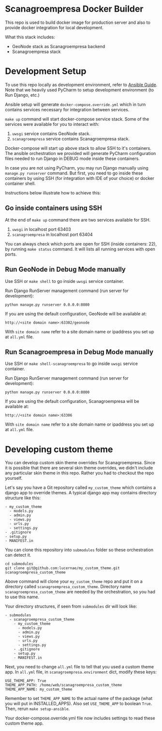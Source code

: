 # Scanagroempresa Docker Builder

This repo is used to build docker image for production server and also to 
provide docker integration for local development.


What this stack includes:

- GeoNode stack as Scanagroempresa backend
- Scanagroempresa stack

# Development Setup

To use this repo locally as development environment, refer to [Ansible Guide](deployment/ansible/README.md).
Note that we heavily used PyCharm to setup development environment (to Run Django, etc.)

Ansible setup will generate `docker-compose.override.yml` which in turn contains
services necessary for integration between services.

`make up` command will start docker-compose service stack. Some of the services 
were available for you to interact with:

1. `uwsgi` service contains GeoNode stack.
2. `scanagroempresa` service contains Scanagroempresa stack.

Docker-compose will start up above stack to allow SSH to it's containers. The ansible orchestration we
provided will generate PyCharm configuration files needed to run Django in DEBUG mode inside these containers.

In case you are not using PyCharm, you may run Django manually using `manage.py runserver` command.
But first, you need to go inside these containers by using SSH (for integration with IDE of your choice) or docker container shell.

Instructions below illustrate how to achieve this:

## Go inside containers using SSH

At the end of `make up` command there are two services available for SSH.

1. `uwsgi` in localhost port 63403
2. `scanagroempresa` in localhost port 63404

You can always check which ports are open for SSH (inside containers: 22), 
by running `make status` command. It will lists all running services with open ports.

## Run GeoNode in Debug Mode manually

Use SSH or `make shell` to go inside `uwsgi` service container.

Run Django RunServer management command (run server for development):
```
python manage.py runserver 0.0.0.0:8080
```

If you are using the default configuration, GeoNode will be available at:
```
http://<site domain name>:63302/geonode
```

With `site domain name` refer to a site domain name or ipaddress you set up at `all.yml` file.

## Run Scanagroempresa in Debug Mode manually

Use SSH or `make shell-scanagroempresa` to go inside `uwsgi` service container.

Run Django RunServer management command (run server for development):
```
python manage.py runserver 0.0.0.0:8000
```

If you are using the default configuration, Scanagroempresa will be available at:
```
http://<site domain name>:63306
```

With `site domain name` refer to a site domain name or ipaddress you set up at `all.yml` file.

# Developing custom theme

You can develop custom skin theme overrides for Scanagroempresa.
Since it is possible that there are several skin theme overrides, we didn't include
any particular skin theme in this repo. Rather you had to checkout the repo yourself.

Let's say you have a Git repository called `my_custom_theme` which 
contains a django app to override themes. A typical django app may contains directory structure like this:
 
```
- my_custom_theme
  - models.py
  - admin.py
  - views.py
  - urls.py
  - settings.py
- .gitignore
- setup.py
- MANIFEST.in
```

You can clone this repository into `submodules` folder so these orchestration can detect it.

```
cd submodules
git clone git@github.com:lucernae/my_custom_theme.git scanagroempresa_custom_theme 
```

Above command will clone your `my_custom_theme` repo and put it on a directory called `scanagroempresa_custom_theme`.
Directory name `scanagroempresa_custom_theme` are needed by the orchestration, so you had to use this name.

Your directory structures, if seen from `submodules` dir will look like:

```
- submodules
  - scanagroempresa_custom_theme
	- my_custom_theme
	  - models.py
	  - admin.py
	  - views.py
	  - urls.py
	  - settings.py
	- .gitignore
	- setup.py
	- MANIFEST.in
```

Next, you need to change `all.yml` file to tell that you used a custom theme app.
In `all.yml` file, in `scanagroempresa.environment` dict, modify these keys:

```
USE_THEME_APP: True
THEME_APP_PATH: /home/web/scanagroempresa_custom_theme
THEME_APP_NAME: my_custom_theme
```

Remember to set `THEME_APP_NAME` to the actual name of the package (what you will put in INSTALLED_APPS).
Also set `USE_THEME_APP` to boolean `True`. Then, rerun `make setup-ansible`.

Your docker-compose.override.yml file now includes settings to read these custom theme app.
